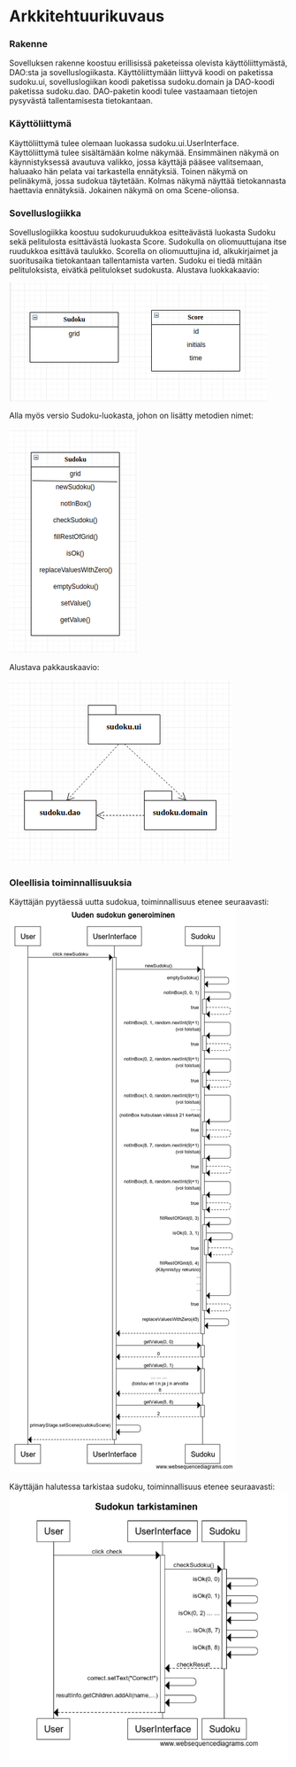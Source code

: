 # Arkkitehtuurikuvaus

### Rakenne
Sovelluksen rakenne koostuu erillisissä paketeissa olevista käyttöliittymästä, DAO:sta ja sovelluslogiikasta.
Käyttöliittymään liittyvä koodi on paketissa sudoku.ui, sovelluslogiikan koodi paketissa sudoku.domain ja DAO-koodi paketissa sudoku.dao.
DAO-paketin koodi tulee vastaamaan tietojen pysyvästä tallentamisesta tietokantaan.

### Käyttöliittymä
Käyttöliittymä tulee olemaan luokassa sudoku.ui.UserInterface.
Käyttöliittymä tulee sisältämään kolme näkymää. Ensimmäinen näkymä on käynnistyksessä avautuva valikko, jossa käyttäjä pääsee valitsemaan, haluaako hän pelata vai tarkastella ennätyksiä.
Toinen näkymä on pelinäkymä, jossa sudokua täytetään.
Kolmas näkymä näyttää tietokannasta haettavia ennätyksiä.
Jokainen näkymä on oma Scene-olionsa.

### Sovelluslogiikka
Sovelluslogiikka koostuu sudokuruudukkoa esitteävästä luokasta Sudoku sekä pelitulosta esittävästä luokasta Score. Sudokulla on oliomuuttujana itse ruudukkoa esittävä taulukko. Scorella on oliomuuttujina id, alkukirjaimet ja suoritusaika tietokantaan tallentamista varten. Sudoku ei tiedä mitään pelituloksista, eivätkä pelitulokset sudokusta. Alustava luokkakaavio:

![Alustava luokkakaavio](https://github.com/fannif/ot-harjoitustyo/blob/master/dokumentaatio/sudokuLuokkakaavio1104.png "Alustava luokkakaavio")

Alla myös versio Sudoku-luokasta, johon on lisätty metodien nimet:

![Alustava luokkakaavio 2](https://github.com/fannif/ot-harjoitustyo/blob/master/dokumentaatio/sudokuLuokkakaavioMetodit.png "Alustava luokkakaavio 2")

Alustava pakkauskaavio:

![Alustava pakkauskaavio](https://github.com/fannif/ot-harjoitustyo/blob/master/dokumentaatio/sudokuPakkauskaavio1104.png "Alustava pakkauskaavio")

### Oleellisia toiminnallisuuksia
Käyttäjän pyytäessä uutta sudokua, toiminnallisuus etenee seuraavasti:
![Uuden sudokun generoiminen](https://github.com/fannif/ot-harjoitustyo/blob/master/dokumentaatio/sudokuSekvenssikaavioUusiSudoku.png "Uuden sudokun generoiminen")

Käyttäjän halutessa tarkistaa sudoku, toiminnallisuus etenee seuraavasti:
![Sudokun tarkistus](https://github.com/fannif/ot-harjoitustyo/blob/master/dokumentaatio/sudokuSekvenssikaavioTarkistus.png "Sudokun tarkistus")

